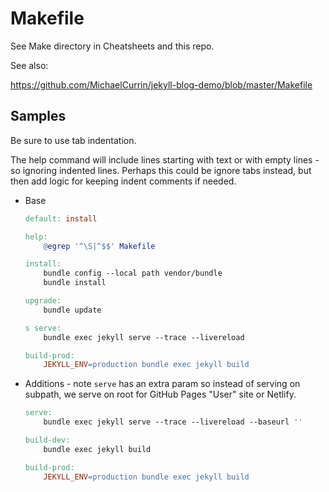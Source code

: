 # Makefile

See Make directory in Cheatsheets and this repo.

See also:

https://github.com/MichaelCurrin/jekyll-blog-demo/blob/master/Makefile

## Samples

Be sure to use tab indentation.

The help command will include lines starting with text or with empty lines - so ignoring indented lines. Perhaps this could be ignore tabs instead, but then add logic for keeping indent comments if needed.

- Base
	```makefile
	default: install

	help:
		@egrep '^\S|^$$' Makefile

	install:
		bundle config --local path vendor/bundle
		bundle install

	upgrade:
		bundle update

	s serve:
		bundle exec jekyll serve --trace --livereload

	build-prod:
		JEKYLL_ENV=production bundle exec jekyll build
	```
- Additions - note `serve` has an extra param so instead of serving on subpath, we serve on root for GitHub Pages "User" site or Netlify.
	```makefile
	serve:
		bundle exec jekyll serve --trace --livereload --baseurl ''

	build-dev:
		bundle exec jekyll build

	build-prod:
		JEKYLL_ENV=production bundle exec jekyll build
	```
